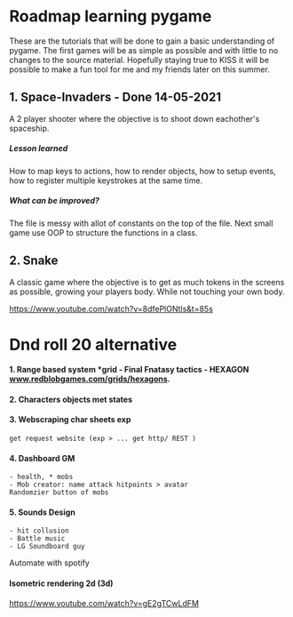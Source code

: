 

# Roadmap learning pygame 
These are the tutorials that will be done to gain a basic understanding of pygame.
The first games will be as simple as possible and with little to no changes to the source material.
Hopefully staying true to KISS it will be possible to make a fun tool for me and my friends later on this summer.

## 1. Space-Invaders - Done 14-05-2021
A 2 player shooter where the objective is to shoot down eachother's spaceship.

##### Lesson learned 
How to map keys to actions, how to render objects, how to setup events, how to register multiple keystrokes at the same time.

##### What can be improved?
The file is messy with allot of constants on the top of the file. Next small game use OOP to structure the functions in a class. 

## 2. Snake 
A classic game where the objective is to get as much tokens in the screens as possible, growing your players body. While not touching your own body.

https://www.youtube.com/watch?v=8dfePlONtls&t=85s

# Dnd roll 20 alternative 
#### 1. Range based system *grid - Final Fnatasy tactics - HEXAGON www.redblobgames.com/grids/hexagons.

#### 2. Characters objects met states

#### 3. Webscraping char sheets exp
    get request website (exp > ... get http/ REST )

#### 4. Dashboard GM
    - health, * mobs 
    - Mob creator: name attack hitpoints > avatar 
    Randomzier button of mobs 

#### 5. Sounds Design 
    - hit collusion 
    - Battle music 
    - LG Soundboard guy 
Automate with spotify 

#### Isometric rendering 2d (3d)

https://www.youtube.com/watch?v=gE2gTCwLdFM

